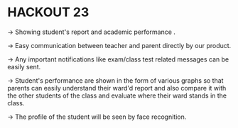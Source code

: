 # HACKOUT 23

-> Showing student's report and academic performance .

-> Easy communication between teacher and parent directly by our product.

-> Any important notifications like exam/class test related messages can be easily sent.

-> Student's performance are shown in the form of various graphs so that parents can easily understand their ward'd report and also compare it with the other students of the class and evaluate where their ward stands in the class.

-> The profile of the student will be seen by face recognition.
